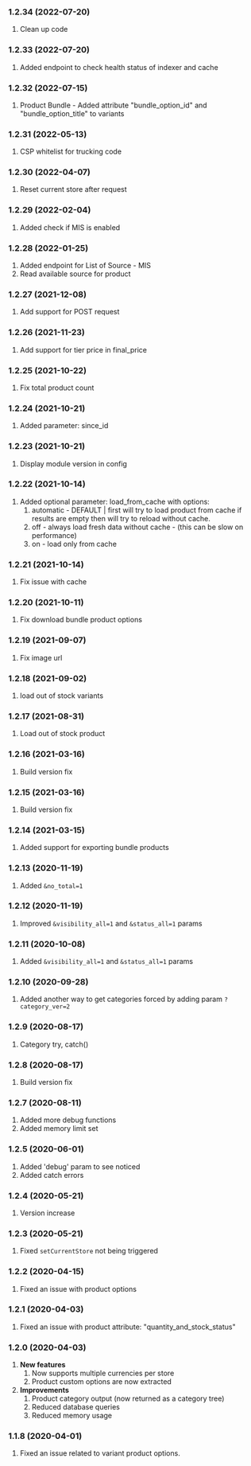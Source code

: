 ### 1.2.34 (2022-07-20)
  1. Clean up code

### 1.2.33 (2022-07-20)
  1. Added endpoint to check health status of indexer and cache

### 1.2.32 (2022-07-15)
  1. Product Bundle - Added attribute "bundle_option_id" and "bundle_option_title" to variants

### 1.2.31 (2022-05-13)
  1. CSP whitelist for trucking code

### 1.2.30 (2022-04-07)
  1. Reset current store after request

### 1.2.29 (2022-02-04)
  1. Added check if MIS is enabled

### 1.2.28 (2022-01-25)
  1. Added endpoint for List of Source - MIS
  2. Read available source for product

### 1.2.27 (2021-12-08)
  1. Add support for POST request

### 1.2.26 (2021-11-23)
  1. Add support for tier price in final_price

### 1.2.25 (2021-10-22)
  1. Fix total product count

### 1.2.24 (2021-10-21)
  1. Added parameter: since_id

### 1.2.23 (2021-10-21)
  1. Display module version in config

### 1.2.22 (2021-10-14)
  1. Added optional parameter: load_from_cache with options:
     1. automatic - DEFAULT | first will try to load product from cache if results are empty then will try to reload without cache.
     2. off - always load fresh data without cache - (this can be slow on performance)
     3. on - load only from cache

### 1.2.21 (2021-10-14)
  1. Fix issue with cache 

### 1.2.20 (2021-10-11)
  1. Fix download bundle product options

### 1.2.19 (2021-09-07)
  1. Fix image url

### 1.2.18 (2021-09-02)
  1. load out of stock variants

### 1.2.17 (2021-08-31)
  1. Load out of stock product

### 1.2.16 (2021-03-16)
  1. Build version fix

### 1.2.15 (2021-03-16)
  1. Build version fix

### 1.2.14 (2021-03-15)
  1. Added support for exporting bundle products

### 1.2.13 (2020-11-19)
  1. Added `&no_total=1`

### 1.2.12 (2020-11-19)
  1. Improved `&visibility_all=1` and `&status_all=1` params

### 1.2.11 (2020-10-08)
  1. Added `&visibility_all=1` and `&status_all=1` params

### 1.2.10 (2020-09-28)
  1. Added another way to get categories forced by adding param `?category_ver=2`

### 1.2.9 (2020-08-17)
  1. Category try, catch()
  
### 1.2.8 (2020-08-17)
  1. Build version fix
  
### 1.2.7 (2020-08-11)
  1. Added more debug functions
  2. Added memory limit set

### 1.2.5 (2020-06-01)
  1. Added 'debug' param to see noticed
  2. Added catch errors

### 1.2.4 (2020-05-21)
  1. Version increase
  
### 1.2.3 (2020-05-21)
  1. Fixed `setCurrentStore` not being triggered
  
### 1.2.2 (2020-04-15)
  1. Fixed an issue with product options

### 1.2.1 (2020-04-03)
  1. Fixed an issue with product attribute: "quantity_and_stock_status"

### 1.2.0 (2020-04-03)
  1. **New features**
        1. Now supports multiple currencies per store
        2. Product custom options are now extracted
  2. **Improvements**
        1. Product category output (now returned as a category tree)
        2. Reduced database queries
        3. Reduced memory usage
  
### 1.1.8 (2020-04-01)
  1. Fixed an issue related to variant product options.
